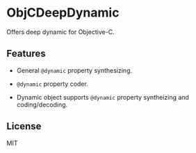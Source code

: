 # ObjCDeepDynamic

Offers deep dynamic for Objective-C.

## Features

- General `@dynamic` property synthesizing.

- `@dynamic` property coder.

- Dynamic object supports `@dynamic` property syntheizing and coding/decoding.

## License
MIT


